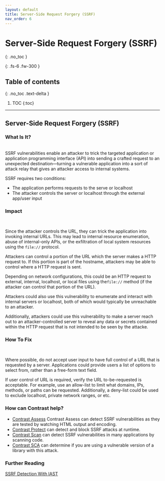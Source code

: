```yaml
---
layout: default
title: Server-Side Request Forgery (SSRF)
nav_order: 6
---
```


# Server-Side Request Forgery (SSRF)
{: .no_toc }

{: .fs-6 .fw-300 }

## Table of contents
{: .no_toc .text-delta }

1. TOC
{:toc}

---

## Server-Side Request Forgery (SSRF)

### What Is It?
<br/>
SSRF vulnerabilities enable an attacker to trick the targeted application or application programming interface (API) into sending a crafted request to an unexpected destination—turning a vulnerable application into a sort of attack relay that gives an attacker access to internal systems. 

SSRF requires two conditions: 

- The application performs requests to the serve or localhost
- The attacker controls the server or localhost through the external app/user input 


### Impact
<br/>

Since the attacker controls the URL, they can trick the application into invoking internal URLs. 
This may lead to internal resource enumeration, abuse of internal-only APIs, or the exfiltration of local system resources using the ```file://``` protocol. 

Attackers can control a portion of the URL which the server makes a HTTP request to. 
If this portion is part of the hostname, attackers may be able to control where a HTTP request is sent. 

Depending on network configurations, this could be an HTTP request to external, internal, localhost, or local files using the```file://``` method (if the attacker can control that portion of the URL). 

Attackers could also use this vulnerability to enumerate and interact with internal servers or localhost, both of which would typically be unreachable to an attacker. 

Additionally, attackers could use this vulnerability to make a server reach out to an attacker-controlled server to reveal any data or secrets contained within the HTTP request that is not intended to be seen by the attacke. 


### How To Fix 
<br/>

Where possible, do not accept user input to have full control of a URL that is requested by a server. Applications could provide users a list of options to select from, rather than a free-form text field. 

If user control of URL is required, verify the URL to-be-requested is acceptable. For example, use an allow-list to limit what domains, IPs, methods, or paths can be requested. Additionally, a deny-list could be used to exclude localhost, private network ranges, or etc.


### How can Contrast help?


- [Contrast Assess](https://www.contrastsecurity.com/contrast-assess) Contrast Assess can detect SSRF vulnerabilities as they are tested by watching HTML output and encoding.
- [Contrast Protect](https://www.contrastsecurity.com/contrast-protect) can detect and block SSRF attacks at runtime. 
- [Contrast Scan](https://www.contrastsecurity.com/contrast-scan) can detect SSRF vulnerabilities in many applications by scanning code.
- [Contrast SCA](https://www.contrastsecurity.com/contrast-sca) can determine if you are using a vulnerable version of a library with this attack.

### Further Reading

[SSRF Detection With IAST](https://www.contrastsecurity.com/security-influencers/iast-is-the-only-way-to-accurately-detect-ssrf?hsLang=en-us)